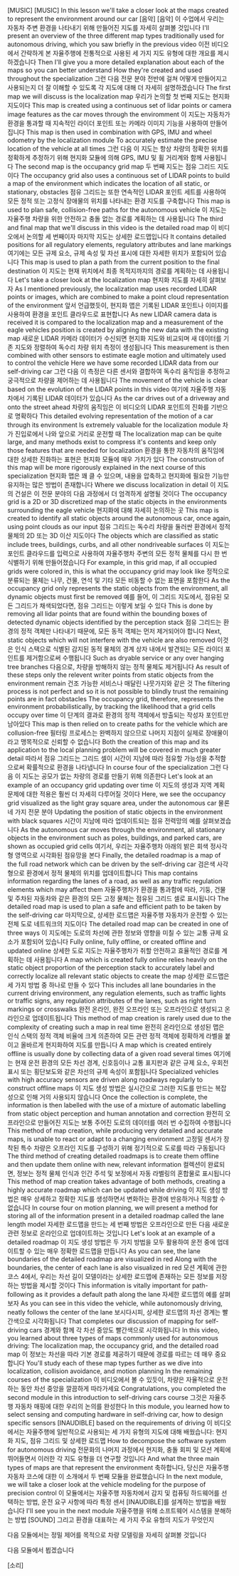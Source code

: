 [MUSIC] [MUSIC] In this lesson we'll take a closer look at the maps created to represent the environment around our car
[음악] [음악] 이 수업에서 우리는 자동차 주변 환경을 나타내기 위해 만들어진 지도를 자세히 살펴볼 것입니다
I'll present an overview of the three different map types traditionally used for autonomous driving, which you saw briefly in the previous video
이전 비디오에서 간략하게 본 자율주행에 전통적으로 사용된 세 가지 지도 유형에 대한 개요를 제시하겠습니다
Then I'll give you a more detailed explanation about each of the maps so you can better understand How they're created and used throughout the specialization
그런 다음 전문 분야 전반에 걸쳐 어떻게 만들어지고 사용되는지 더 잘 이해할 수 있도록 각 지도에 대해 더 자세히 설명하겠습니다
The first map we will discuss is the localization map
우리가 논의할 첫 번째 지도는 현지화 지도이다
This map is created using a continuous set of lidar points or camera image features as the car moves through the enviromment
이 지도는 자동차가 환경을 통과할 때 지속적인 라이더 포인트 또는 카메라 이미지 기능을 사용하여 만들어집니다
This map is then used in combination with GPS, IMU and wheel odometry by the localization module To accurately estimate the precise location of the vehicle at all times
그런 다음 이 지도는 항상 차량의 정확한 위치를 정확하게 추정하기 위해 현지화 모듈에 의해 GPS, IMU 및 휠 거리계와 함께 사용됩니다
The second map is the occupancy grid map
두 번째 지도는 점유 그리드 지도이다
The occupancy grid also uses a continuous set of LIDAR points to build a map of the environment which indicates the location of all static, or stationary, obstacles
점유 그리드는 또한 연속적인 LIDAR 포인트 세트를 사용하여 모든 정적 또는 고정식 장애물의 위치를 나타내는 환경 지도를 구축합니다
This map is used to plan safe, collision-free paths for the autonomous vehicle
이 지도는 자율주행 차량을 위한 안전하고 충돌 없는 경로를 계획하는 데 사용됩니다
The third and final map that we'll discuss in this video is the detailed road map
이 비디오에서 논의할 세 번째이자 마지막 지도는 상세한 로드맵입니다
It contains detailed positions for all regulatory elements, regulatory attributes and lane markings
여기에는 모든 규제 요소, 규제 속성 및 차선 표시에 대한 자세한 위치가 포함되어 있습니다
This map is used to plan a path from the current position to the final destination
이 지도는 현재 위치에서 최종 목적지까지의 경로를 계획하는 데 사용됩니다
Let's take a closer look at the localization map
현지화 지도를 자세히 살펴보자
As I mentioned previously, the localization map uses recorded LIDAR points or images, which are combined to make a point cloud representation of the environment
앞서 언급했듯이, 현지화 맵은 기록된 LIDAR 포인트나 이미지를 사용하여 환경을 포인트 클라우드로 표현합니다
As new LIDAR camera data is received it is compared to the localization map and a measurement of the eagle vehicles position is created by aligning the new data with the existing map
새로운 LIDAR 카메라 데이터가 수신되면 현지화 지도와 비교되며 새 데이터를 기존 지도와 정렬하여 독수리 차량 위치 측정이 생성됩니다
This measurement is then combined with other sensors to estimate eagle motion and ultimately used to control the vehicle Here we have some recorded LIDAR data from our self-driving car
그런 다음 이 측정은 다른 센서와 결합하여 독수리 움직임을 추정하고 궁극적으로 차량을 제어하는 데 사용됩니다
The movement of the vehicle is clear based on the evolution of the LIDAR points in this video
여기에 자율주행 자동차에서 기록된 LIDAR 데이터가 있습니다
As the car drives out of a driveway and onto the street ahead
차량의 움직임은 이 비디오의 LIDAR 포인트의 진화를 기반으로 명확하다
This detailed evolving representation of the motion of a car through its environment Is extremely valuable for the localization module
차가 진입로에서 나와 앞으로 거리로 운전할 때
The localization map can be quite large, and many methods exist to compress it's contents and keep only those features that are needed for localization
환경을 통한 자동차의 움직임에 대한 상세한 진화하는 표현은 현지화 모듈에 매우 가치가 있다
The construction of this map will be more rigorously explained in the next course of this specialization
현지화 맵은 꽤 클 수 있으며, 내용을 압축하고 현지화에 필요한 기능만 유지하는 많은 방법이 존재합니다
Where we discuss localization in detail
이 지도의 건설은 이 전문 분야의 다음 과정에서 더 엄격하게 설명될 것이다
The occupancy grid is a 2D or 3D discretized map of the static objects in the environments surrounding the eagle vehicle
현지화에 대해 자세히 논의하는 곳
This map is created to identify all static objects around the autonomous car, once again, using point clouds as our input
점유 그리드는 독수리 차량을 둘러싼 환경에서 정적 물체의 2D 또는 3D 이산 지도이다
The objects which are classified as static include trees, buildings, curbs, and all other nondriveable surfaces
이 지도는 포인트 클라우드를 입력으로 사용하여 자율주행차 주변의 모든 정적 물체를 다시 한 번 식별하기 위해 만들어졌습니다
For example, in this grid map, if all occupied grids were colored in, this is what the occupancy grid may look like
정적으로 분류되는 물체는 나무, 건물, 연석 및 기타 모든 비동할 수 없는 표면을 포함한다
As the occupancy grid only represents the static objects from the environment, all dynamic objects must first be removed
예를 들어, 이 그리드 지도에서, 점유된 모든 그리드가 채색되었다면, 점유 그리드는 이렇게 보일 수 있다
This is done by removing all lidar points that are found within the bounding boxes of detected dynamic objects identified by the perception stack
점유 그리드는 환경의 정적 객체만 나타내기 때문에, 모든 동적 객체는 먼저 제거되어야 합니다
Next, static objects which will not interfere with the vehicle are also removed
이것은 인식 스택으로 식별된 감지된 동적 물체의 경계 상자 내에서 발견되는 모든 라이더 포인트를 제거함으로써 수행됩니다
Such as dryable service or any over hanging tree branches
다음으로, 차량을 방해하지 않는 정적 물체도 제거됩니다
As result of these steps only the relevent writer points from static objects from the environment remain
건조 가능한 서비스나 매달린 나뭇가지와 같은 것
The filtering process is not perfect and so it is not possible to blindly trust the remaining points are in fact obstacles The occupancy grid, therefore, represents the environment probabilistically, by tracking the likelihood that a grid cells occupy over time
이 단계의 결과로 환경의 정적 객체에서 방출되는 작성자 포인트만 남아있다
This map is then relied on to create paths for the vehicle which are collusion-free
필터링 프로세스는 완벽하지 않으므로 나머지 지점이 실제로 장애물이라고 맹목적으로 신뢰할 수 없습니다
Both the creation of this map and its application to the local planning problem will be covered in much greater detail
따라서 점유 그리드는 그리드 셀이 시간이 지남에 따라 점유할 가능성을 추적함으로써 확률적으로 환경을 나타냅니다
In course four of the specialization
그런 다음 이 지도는 공모가 없는 차량의 경로를 만들기 위해 의존한다
Let's look at an example of an occupancy grid updating over time
이 지도의 생성과 지역 계획 문제에 대한 적용은 훨씬 더 자세히 다루어질 것이다
Here, we see the occupancy grid visualized as the light gray square area, under the autonomous car
물론 네 가지 전문 분야
Updating the position of static objects in the environment with black squares
시간이 지남에 따라 업데이트되는 점유 전력망의 예를 살펴보겠습니다
As the autonomous car moves through the environment, all stationary objects in the environment such as poles, buildings, and parked cars, are shown as occupied grid cells
여기서, 우리는 자율주행차 아래의 밝은 회색 정사각형 영역으로 시각화된 점유망을 본다
Finally, the detailed roadmap is a map of the full road network which can be driven by the self-driving car
검은색 사각형으로 환경에서 정적 물체의 위치를 업데이트합니다
This map contains information regarding the lanes of a road, as well as any traffic regulation elements which may affect them
자율주행차가 환경을 통과함에 따라, 기둥, 건물 및 주차된 자동차와 같은 환경의 모든 고정 물체는 점유된 그리드 셀로 표시됩니다
The detailed road map is used to plan a safe and efficient path to be taken by the self-driving car
마지막으로, 상세한 로드맵은 자율주행 자동차가 운전할 수 있는 전체 도로 네트워크의 지도이다
The detailed road map can be created in one of three ways
이 지도에는 도로의 차선에 관한 정보와 영향을 미칠 수 있는 교통 규제 요소가 포함되어 있습니다
Fully online, fully offline, or created offline and updated online
상세한 도로 지도는 자율주행차가 취할 안전하고 효율적인 경로를 계획하는 데 사용됩니다
A map which is created fully online relies heavily on the static object proportion of the perception stack to accurately label and correctly localize all relevant static objects to create the map
상세한 로드맵은 세 가지 방법 중 하나로 만들 수 있다
This includes all lane boundaries in the current driving environment, any regulation elements, such as traffic lights or traffic signs, any regulation attributes of the lanes, such as right turn markings or crosswalks
완전 온라인, 완전 오프라인 또는 오프라인으로 생성되고 온라인으로 업데이트됩니다
This method of map creation is rarely used due to the complexity of creating such a map in real time
완전히 온라인으로 생성된 맵은 인식 스택의 정적 객체 비율에 크게 의존하여 모든 관련 정적 객체에 정확하게 라벨을 붙이고 올바르게 현지화하여 지도를 만듭니다
A map which is created entirely offline is usually done by collecting data of a given road several times
여기에는 현재 운전 환경의 모든 차선 경계, 신호등이나 교통 표지판과 같은 규제 요소, 우회전 표시 또는 횡단보도와 같은 차선의 규제 속성이 포함됩니다
Specialized vehicles with high accuracy sensors are driven along roadways regularly to construct offline maps
이 지도 생성 방법은 실시간으로 그러한 지도를 만드는 복잡성으로 인해 거의 사용되지 않습니다
Once the collection is complete, the information is then labelled with the use of a mixture of automatic labelling from static object perception and human annotation and correction
완전히 오프라인으로 만들어진 지도는 보통 주어진 도로의 데이터를 여러 번 수집하여 수행됩니다
This method of map creation, while producing very detailed and accurate maps, is unable to react or adapt to a changing environment
고정밀 센서가 장착된 특수 차량은 오프라인 지도를 구성하기 위해 정기적으로 도로를 따라 구동됩니다
The third method of creating detailed roadmaps is to create them offline and then update them online with new, relevant information
컬렉션이 완료되면, 정보는 정적 물체 인식과 인간 주석 및 보정에서 자동 라벨링의 혼합물로 표시됩니다
This method of map creation takes advantage of both methods, creating a highly accurate roadmap which can be updated while driving
이 지도 생성 방법은 매우 상세하고 정확한 지도를 생성하면서 변화하는 환경에 반응하거나 적응할 수 없습니다
In course four on motion planning, we will present a method for storing all of the information present in a detailed roadmap called the lane length model
자세한 로드맵을 만드는 세 번째 방법은 오프라인으로 만든 다음 새로운 관련 정보로 온라인으로 업데이트하는 것입니다
Let's look at an example of a detailed roadmap
이 지도 생성 방법은 두 가지 방법을 모두 활용하여 운전 중에 업데이트할 수 있는 매우 정확한 로드맵을 만듭니다
As you can see, the lane boundaries of the detailed roadmap are visualized in red Along with the boundaries, the center of each lane is also visualized in red
모션 계획에 관한 코스 4에서, 우리는 차선 길이 모델이라는 상세한 로드맵에 존재하는 모든 정보를 저장하는 방법을 제시할 것이다
This information is vitally important for path-following as it provides a default path along the lane
자세한 로드맵의 예를 살펴보자
As you can see in this video the vehicle, while autonomously driving, neatly follows the center of the lane
보시다시피, 상세한 로드맵의 차선 경계는 빨간색으로 시각화됩니다
That completes our discussion of mapping for self-driving cars
경계와 함께 각 차선 중앙도 빨간색으로 시각화됩니다
In this video, you learned about three types of maps commonly used for autonomous driving: The localization map, the occupancy grid, and the detailed road map
이 정보는 차선을 따라 기본 경로를 제공하기 때문에 경로를 따르는 데 매우 중요합니다
You'll study each of these map types further as we dive into localization, collision avoidance, and motion planning In the remaining courses of the specialization
이 비디오에서 볼 수 있듯이, 차량은 자율적으로 운전하는 동안 차선 중앙을 깔끔하게 따라가세요
Congratulations, you completed the second module in this introduction to self-driving cars course
그것은 자율주행 자동차 매핑에 대한 우리의 논의를 완성한다
In this module, you learned how to select sensing and computing hardware in self-driving car, how to design specific sensors [INAUDIBLE] based on the requirements of driving
이 비디오에서는 자율주행에 일반적으로 사용되는 세 가지 유형의 지도에 대해 배웠습니다: 현지화 지도, 점유 그리드 및 상세한 로드맵
How to decompose the software system for autonomous driving
전문화의 나머지 과정에서 현지화, 충돌 회피 및 모션 계획에 뛰어들면서 이러한 각 지도 유형을 더 연구할 것입니다
And what the three main types of maps are that represent the environment
축하합니다, 당신은 자율주행 자동차 코스에 대한 이 소개에서 두 번째 모듈을 완료했습니다
In the next module, we will take a closer look at the vehicle modeling for the purpose of precision control
이 모듈에서는 자율주행 자동차에서 감지 및 컴퓨팅 하드웨어를 선택하는 방법, 운전 요구 사항에 따라 특정 센서 [INAUDIBLE]를 설계하는 방법을 배웠습니다
I'll see you in the next module
자율주행을 위해 소프트웨어 시스템을 분해하는 방법
[SOUND]
그리고 환경을 대표하는 세 가지 주요 유형의 지도가 무엇인지

다음 모듈에서는 정밀 제어를 목적으로 차량 모델링을 자세히 살펴볼 것입니다

다음 모듈에서 뵙겠습니다

[소리]
